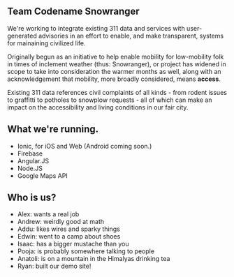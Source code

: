  


## Team Codename Snowranger
We're working to integrate existing 311 data and services with user-generated advisories in an effort to enable, and make transparent, systems for mainaining civilized life. 

Originally begun as an initiative to help enable mobility for low-mobility folk in times of inclement weather (thus: Snowranger), or project has widened in scope to take into consideration the warmer months as well, along with an acknowledgement that mobility, more broadly considered, means __access__. 

Existing 311 data references civil complaints of all kinds - from rodent issues to graffitti to potholes to snowplow requests - all of which can make an impact on the accessibility and living conditions in our fair city. 

## What we're running. 
- Ionic, for iOS and Web (Android coming soon.)
- Firebase
- Angular.JS
- Node.JS
- Google Maps API

## Who is us? 
- Alex: wants a real job
- Andrew: weirdly good at math
- Addu: likes wires and sparky things
- Edwin: went to a camp about shoes
- Isaac: has a bigger mustache than you
- Pooja: is probably somewhere talking to people
- Anatoli: is on a mountain in the Himalyas drinking tea
- Ryan: built our demo site!
